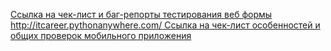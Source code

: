 [Ссылка на чек-лист и баг-репорты тестирования веб формы http://itcareer.pythonanywhere.com/ ](https://docs.google.com/spreadsheets/d/1ibWtAqS82ccbQ9W9tydbjR2iLoqGpFMnk0w-dI88_-U/edit?usp=sharing)
[Ссылка на чек-лист особенностей и общих проверок мобильного приложения ](https://docs.google.com/spreadsheets/d/1Ue39KYx-niZzHDJ9713JBTAOGMJ0G-k5d_JVcocuK7A/edit?usp=sharing)
